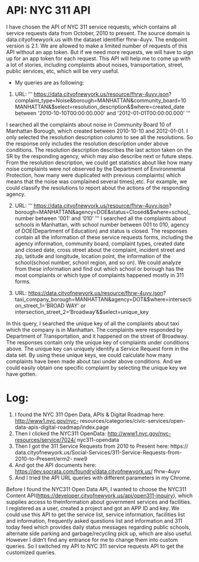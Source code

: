 # API: NYC 311 API


I have chosen the API of NYC 311 service requests, which contains all service requests data from October, 2010 to present. The source domain is data.cityofnewyork.us with the dataset identifier fhrw-4uyv. The endpoint version is 2.1. We are allowed to make a limited number of requests of this API without an app token. But if we need more requests, we will have to sign up for an app token for each request. This API will help me to come up with a lot of stories, including complaints about noises, transportation, street, public services, etc, which will be very useful.

* My queries are as following: 

1. URL:
‘’‘
https://data.cityofnewyork.us/resource/fhrw-4uyv.json? complaint_type=Noise&borough=MANHATTAN&community_board=10 MANHATTAN&$select=resolution_description&$where=created_date between '2010-10-10T00:00:00.000' and '2012-01-01T00:00:00.000'
’‘’

I searched all the complaints about noise in Community Board 10 of Manhattan Borough, which created between 2010-10-10 and 2012-01-01. I only selected the resolution description column to see all the resolutions. So the response only includes the resolution description under above conditions. The resolution description describes the last action taken on the SR by the responding agency, which may also describe next or future steps. From the resolution description, we could get statistics about like how many noise complaints were not observed by the Department of Environmental Protection, how many were duplicated with previous complaints( which means that the noise was complained several times),etc. For example, we could classify the resolutions to report about the actions of the responding agency.

2. URL:
‘’‘ 
https://data.cityofnewyork.us/resource/fhrw-4uyv.json? borough=MANHATTAN&agency=DOE&status=Closed&$where=school_number between '001' and ‘010'
’‘’
I searched all the complaints about schools in Manhattan, with school number between 001 to 010, agency of DOE(Department of Education) and status is closed. The responses contain all the information of these service requests forms, including the agency information, community board, complaint types, created date and closed date, cross street about the complaint, incident street and zip, latitude and longitude, location point, the information of the school(school number, school region, and so on). We could analyze from these information and find out which school or borough has the most complaints or which type of complaints happened mostly in 311 forms.

3. URL:
https://data.cityofnewyork.us/resource/fhrw-4uyv.json? taxi_company_borough=MANHATTAN&agency=DOT&$where=intersection_street_1='BROAD WAY' or intersection_street_2=‘Broadway’&$select=unique_key

In this query, I searched the unique key of all the complaints about taxi which the company is in Manhattan. The complaints were responded by Department of Transportation, and it happened on the street of Broadway. The responses contain only the unique key of complaints under conditions above. The unique key can uniquely identify a Service Request form in the data set. By using these unique keys, we could calculate how many complaints have been made about taxi under above conditions. And we could easily obtain one specific complaint by selecting the unique key we have gotten.

# Log:
1. I found the NYC 311 Open Data, APIs & Digital Roadmap here: http://www1.nyc.gov/nyc-
resources/categories/civic-services/open-data-apis-digital-roadmap/index.page
2. Then I clicked the NYC311 OpenData: http://www1.nyc.gov/nyc-resources/service/7024/
nyc311-opendata
3. Then I got the 311 Service Requests from 2010 to Present here: https://
data.cityofnewyork.us/Social-Services/311-Service-Requests-from-2010-to-Present/erm2-
nwe9
4. And got the API documents here: https://dev.socrata.com/foundry/data.cityofnewyork.us/
fhrw-4uyv
5. And I tried the API URL queries with different parameters in my Chrome.


Before I found the NYC311 Open Data API, I wanted to choose the NYC311 Content API(https://developer.cityofnewyork.us/api/open311-inquiry), which supplies access to theinformation about government services and facilities. I registered as a user, created a project and got an APP ID and key. We could use this API to get the service list, service information, facilities list and information, frequently asked questions list and information and 311 today feed which provides daily status messages regarding public schools, alternate side parking and garbage/recycling pick up, which are also useful. However I didn’t find any entrance for me to change them into custom queries. So I switched my API to NYC 311 service requests API to get the customized queries.
